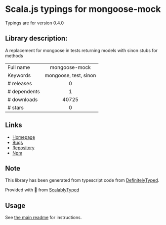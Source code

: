
# Scala.js typings for mongoose-mock

Typings are for version 0.4.0

## Library description:
A replacement for mongoose in tests returning models with sinon stubs for methods

|                    |                 |
| ------------------ | :-------------: |
| Full name          | mongoose-mock |
| Keywords           | mongoose, test, sinon |
| # releases         | 0 |
| # dependents       | 1 |
| # downloads        | 40725 |
| # stars            | 0 |

## Links
- [Homepage](https://github.com/JohanObrink/mongoose-mock)
- [Bugs](https://github.com/JohanObrink/mongoose-mock/issues)
- [Repository](https://github.com/JohanObrink/mongoose-mock)
- [Npm](https://www.npmjs.com/package/mongoose-mock)
    


## Note
This library has been generated from typescript code from [DefinitelyTyped](https://definitelytyped.org).

Provided with :purple_heart: from [ScalablyTyped](https://github.com/oyvindberg/ScalablyTyped)

## Usage
See [the main readme](../../readme.md) for instructions.


